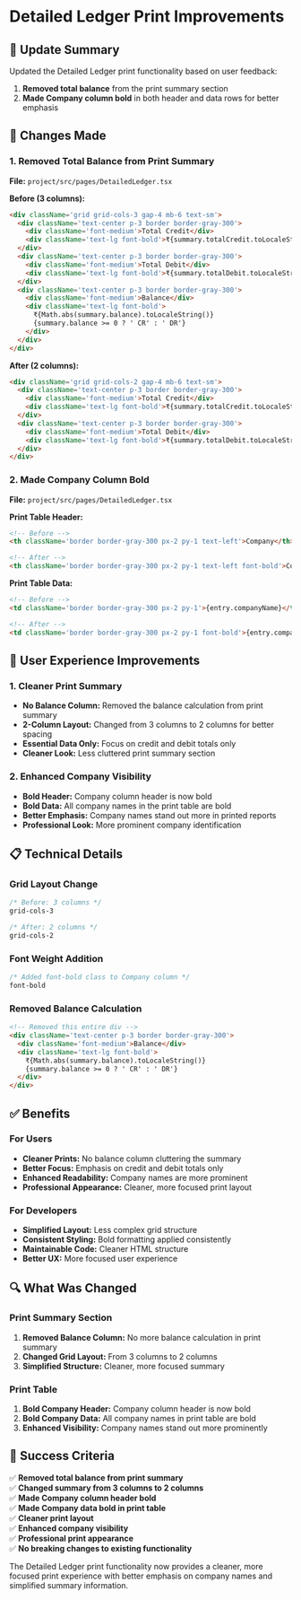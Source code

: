 # Detailed Ledger Print Improvements

## 🎯 Update Summary

Updated the Detailed Ledger print functionality based on user feedback:

1. **Removed total balance** from the print summary section
2. **Made Company column bold** in both header and data rows for better emphasis

## 🔧 Changes Made

### 1. Removed Total Balance from Print Summary

**File:** `project/src/pages/DetailedLedger.tsx`

**Before (3 columns):**
```html
<div className='grid grid-cols-3 gap-4 mb-6 text-sm'>
  <div className='text-center p-3 border border-gray-300'>
    <div className='font-medium'>Total Credit</div>
    <div className='text-lg font-bold'>₹{summary.totalCredit.toLocaleString()}</div>
  </div>
  <div className='text-center p-3 border border-gray-300'>
    <div className='font-medium'>Total Debit</div>
    <div className='text-lg font-bold'>₹{summary.totalDebit.toLocaleString()}</div>
  </div>
  <div className='text-center p-3 border border-gray-300'>
    <div className='font-medium'>Balance</div>
    <div className='text-lg font-bold'>
      ₹{Math.abs(summary.balance).toLocaleString()}
      {summary.balance >= 0 ? ' CR' : ' DR'}
    </div>
  </div>
</div>
```

**After (2 columns):**
```html
<div className='grid grid-cols-2 gap-4 mb-6 text-sm'>
  <div className='text-center p-3 border border-gray-300'>
    <div className='font-medium'>Total Credit</div>
    <div className='text-lg font-bold'>₹{summary.totalCredit.toLocaleString()}</div>
  </div>
  <div className='text-center p-3 border border-gray-300'>
    <div className='font-medium'>Total Debit</div>
    <div className='text-lg font-bold'>₹{summary.totalDebit.toLocaleString()}</div>
  </div>
</div>
```

### 2. Made Company Column Bold

**File:** `project/src/pages/DetailedLedger.tsx`

**Print Table Header:**
```html
<!-- Before -->
<th className='border border-gray-300 px-2 py-1 text-left'>Company</th>

<!-- After -->
<th className='border border-gray-300 px-2 py-1 text-left font-bold'>Company</th>
```

**Print Table Data:**
```html
<!-- Before -->
<td className='border border-gray-300 px-2 py-1'>{entry.companyName}</td>

<!-- After -->
<td className='border border-gray-300 px-2 py-1 font-bold'>{entry.companyName}</td>
```

## 🚀 User Experience Improvements

### 1. Cleaner Print Summary
- **No Balance Column:** Removed the balance calculation from print summary
- **2-Column Layout:** Changed from 3 columns to 2 columns for better spacing
- **Essential Data Only:** Focus on credit and debit totals only
- **Cleaner Look:** Less cluttered print summary section

### 2. Enhanced Company Visibility
- **Bold Header:** Company column header is now bold
- **Bold Data:** All company names in the print table are bold
- **Better Emphasis:** Company names stand out more in printed reports
- **Professional Look:** More prominent company identification

## 📋 Technical Details

### Grid Layout Change
```css
/* Before: 3 columns */
grid-cols-3

/* After: 2 columns */
grid-cols-2
```

### Font Weight Addition
```css
/* Added font-bold class to Company column */
font-bold
```

### Removed Balance Calculation
```html
<!-- Removed this entire div -->
<div className='text-center p-3 border border-gray-300'>
  <div className='font-medium'>Balance</div>
  <div className='text-lg font-bold'>
    ₹{Math.abs(summary.balance).toLocaleString()}
    {summary.balance >= 0 ? ' CR' : ' DR'}
  </div>
</div>
```

## ✅ Benefits

### For Users
- **Cleaner Prints:** No balance column cluttering the summary
- **Better Focus:** Emphasis on credit and debit totals only
- **Enhanced Readability:** Company names are more prominent
- **Professional Appearance:** Cleaner, more focused print layout

### For Developers
- **Simplified Layout:** Less complex grid structure
- **Consistent Styling:** Bold formatting applied consistently
- **Maintainable Code:** Cleaner HTML structure
- **Better UX:** More focused user experience

## 🔍 What Was Changed

### Print Summary Section
1. **Removed Balance Column:** No more balance calculation in print summary
2. **Changed Grid Layout:** From 3 columns to 2 columns
3. **Simplified Structure:** Cleaner, more focused summary

### Print Table
1. **Bold Company Header:** Company column header is now bold
2. **Bold Company Data:** All company names in print table are bold
3. **Enhanced Visibility:** Company names stand out more prominently

## 🎉 Success Criteria

✅ **Removed total balance from print summary**  
✅ **Changed summary from 3 columns to 2 columns**  
✅ **Made Company column header bold**  
✅ **Made Company data bold in print table**  
✅ **Cleaner print layout**  
✅ **Enhanced company visibility**  
✅ **Professional print appearance**  
✅ **No breaking changes to existing functionality**

The Detailed Ledger print functionality now provides a cleaner, more focused print experience with better emphasis on company names and simplified summary information.


